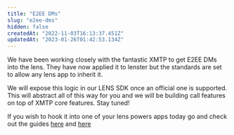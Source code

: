 ```yaml
---
title: "E2EE DMs"
slug: "e2ee-dms"
hidden: false
createdAt: "2022-11-03T16:13:37.451Z"
updatedAt: "2023-01-26T01:42:53.134Z"
---
```


We have been working closely with the fantastic XMTP to get E2EE DMs into the lens. They have now applied it to lenster but the standards are set to allow any lens app to inherit it.

We will expose this logic in our LENS SDK once an official one is supported. This will abstract all of this way for you and we will be building call features on top of XMTP core features. Stay tuned!

If you wish to hook it into one of your lens powers apps today go and check out the guides [here](https://docs.lens.xyz/docs/encrypted-dms) and [here](https://xmtp.to/lens-quickstart)
